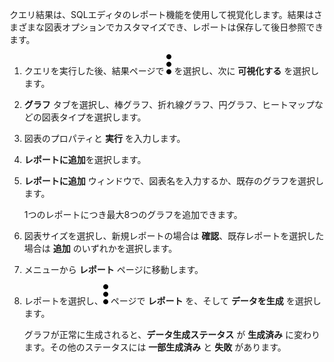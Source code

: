 クエリ結果は、SQLエディタのレポート機能を使用して視覚化します。結果はさまざまな図表オプションでカスタマイズでき、レポートは保存して後日参照できます。

1.  クエリを実行した後、結果ページで ![""](Images/kxu1689287376217.svg) を選択し、次に **可視化する** を選択します。

2.  **グラフ** タブを選択し、棒グラフ、折れ線グラフ、円グラフ、ヒートマップなどの図表タイプを選択します。

3.  図表のプロパティと **実行** を入力します。

4.  **レポートに追加**を選択します。

5.  **レポートに追加** ウィンドウで、図表名を入力するか、既存のグラフを選択します。

    1つのレポートにつき最大8つのグラフを追加できます。

6.  図表サイズを選択し、新規レポートの場合は **確認**、既存レポートを選択した場合は **追加** のいずれかを選択します。

7.  メニューから **レポート** ページに移動します。

8.  レポートを選択し、![""](Images/kxu1689287376217.svg) ページで **レポート** を、そして **データを生成** を選択します。

    グラフが正常に生成されると、**データ生成ステータス** が **生成済み** に変わります。その他のステータスには **一部生成済み** と **失敗** があります。
